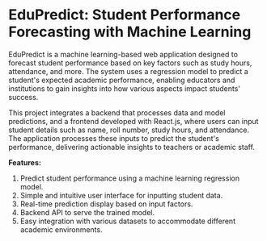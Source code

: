 # EduPredict: Student Performance Forecasting with Machine Learning

EduPredict is a machine learning-based web application designed to forecast student performance based on key factors such as study hours, attendance, and more. The system uses a regression model to predict a student's expected academic performance, enabling educators and institutions to gain insights into how various aspects impact students' success.

This project integrates a backend that processes data and model predictions, and a frontend developed with React.js, where users can input student details such as name, roll number, study hours, and attendance. The application processes these inputs to predict the student's performance, delivering actionable insights to teachers or academic staff.

**Features:**
1. Predict student performance using a machine learning regression model.
2. Simple and intuitive user interface for inputting student data.
3. Real-time prediction display based on input factors.
4. Backend API to serve the trained model.
5. Easy integration with various datasets to accommodate different academic environments.
